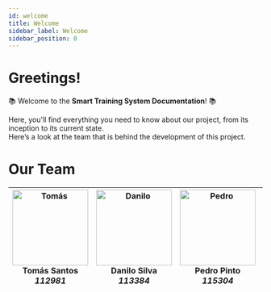 ```yaml
---
id: welcome
title: Welcome
sidebar_label: Welcome
sidebar_position: 0
---
```


# Greetings!

📚 Welcome to the **Smart Training System Documentation**! 📚  
  
Here, you'll find everything you need to know about our project, from its inception to its current state.  
Here’s a look at the team that is behind the development of this project.  


# Our Team 

| <a href="https://github.com/tomasf18"><img src="https://avatars.githubusercontent.com/u/122024767?v=4" width="150px;" alt="Tomás"/></a><br/>**Tomás Santos**<br/>*112981* | <a href="https://github.com/DaniloMicael"><img src="https://avatars.githubusercontent.com/u/115811245?v=4" width="150px;" alt="Danilo"/></a><br/>**Danilo Silva**<br/>*113384* | <a href="https://github.com/pedropintoo"><img src="https://avatars.githubusercontent.com/u/120741472?v=4" width="150px;" alt="Pedro"/></a><br/>**Pedro Pinto**<br/>*115304* | <a href="https://github.com/jpapinto"><img src="https://avatars.githubusercontent.com/u/81636006?v=4" width="150px;" alt="João"/></a><br/>**João Pinto**<br/>*104384* |
| --- | --- | --- | --- |


